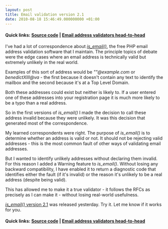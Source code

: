 ```yaml
---
layout: post
title: Email validation version 2.1
date: 2010-08-18 15:46:49.000000000 +01:00
---
```

<h4>Quick links: <a href="http://code.google.com/p/isemail/source/browse/#svn/trunk" target="_blank">Source code</a> | <a href="http://www.dominicsayers.com/isemail/" target="_blank">Email address validators head-to-head</a></h4>
I've had a lot of correspondence about <em><a href="http://code.google.com/p/isemail/source/browse/#svn/trunk" target="_blank">is_email()</a></em>, the free PHP email address validation software that I maintain. The principle topics of debate were the edge cases where an email address is technically valid but extremely unlikely in the real world.

Examples of this sort of address would be <em>""@example.com</em> or <em>benedictXIII@va</em> - the first because it doesn't contain any text to identify the mailbox and the second because it's at a Top Level Domain.

Both these addresses could exist but neither is likely to. If a user entered one of these addresses into your registration page it is much more likely to be a typo than a real address.

So in the first versions of <em>is_email()</em> I made the decision to call these address invalid because they were unlikely. It was this decision that generated most of the correspondence.

My learned correspondents were right. The purpose of <em>is_email()</em> is to determine whether an address is valid or not. It should not be rejecting valid addresses - this is the most common fault of other ways of validating email addresses.

But I wanted to identify unlikely addresses without declaring them invalid. For this reason I added a Warning feature to <em>is_email()</em>. Without losing any backward compatibility, I have enabled it to return a diagnostic code that identifies either the fault (if it's invalid) or the reason it's unlikely to be a real address (despite being valid).

This has allowed me to make it a true validator - it follows the RFCs as precisely as I can make it - without losing real-world usefulness.

<a href="http://code.google.com/p/isemail/source/browse/#svn/trunk" target="_blank"><em>is_email()</em> version 2.1</a> was released yesterday. Try it. Let me know if it works for you.
<h4>Quick links: <a href="http://code.google.com/p/isemail/source/browse/#svn/trunk" target="_blank">Source code</a> | <a href="http://www.dominicsayers.com/isemail/" target="_blank">Email address validators head-to-head</a></h4>
